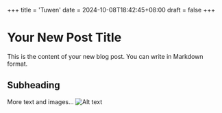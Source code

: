 +++
title = 'Tuwen'
date = 2024-10-08T18:42:45+08:00
draft = false
+++

# Your New Post Title

This is the content of your new blog post. You can write in Markdown format.

## Subheading

More text and images...
![Alt text](/images/test.jpg "Optional title")
